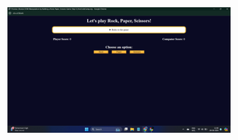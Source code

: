 <img src="https://github.com/Swaroop2507/JavaScript-Algorithms-and-Data-Structures/blob/main/src/rock-paper-scissors.png" alt="game image"/>
